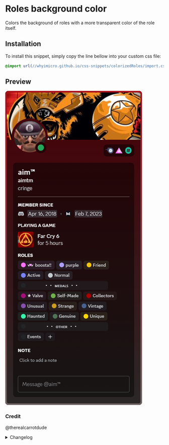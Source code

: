# Roles background color
Colors the background of roles with a more transparent color of the role itself.
## Installation
To install this snippet, simply copy the line bellow into your custom css file:
```css
@import url(//whyimicro.github.io/css-snippets/colorizedRoles/import.css);
```
## Preview
![image](https://raw.githubusercontent.com/WhyiMicro/css-snippets/main/_previews/colorizedRoles.png)
### Credit
@therealcarrotdude
<details>
<summary>Changelog</summary>

## 1.0.0

- Moved from old repo to new one

</details>
